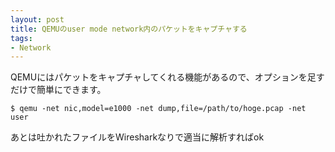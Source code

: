 ```yaml
---
layout: post
title: QEMUのuser mode network内のパケットをキャプチャする
tags:
- Network
---
```


QEMUにはパケットをキャプチャしてくれる機能があるので、オプションを足すだけで簡単にできます。

```
$ qemu -net nic,model=e1000 -net dump,file=/path/to/hoge.pcap -net user
```

あとは吐かれたファイルをWiresharkなりで適当に解析すればok

